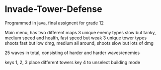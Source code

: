 # Invade-Tower-Defense

Programmed in java, final assignent for grade 12

Main menu, has two different maps
3 unique enemy types
  slow but tanky,
  medium speed and health,
  fast speed but weak
3 unique tower types
  shoots fast but low dmg,
  medium all around,
  shoots slow but lots of dmg
  
25 waves in total, consisting of harder and harder waves/enemies

keys 1, 2, 3
place different towers
key 4 to unselect building mode

